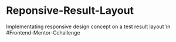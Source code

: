 # Reponsive-Result-Layout

Implementating responsive design concept on a test result layout \n
#Frontend-Mentor-Cchallenge
